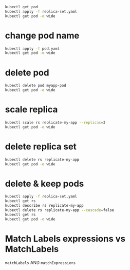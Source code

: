 ```sh
kubectl get pod
kubectl apply -f replica-set.yaml
kubectl get pod -o wide
```
# change pod name
```sh
kubectl apply -f pod.yaml
kubectl get pod -o wide
```

# delete pod
```sh
kubectl delete pod myapp-pod
kubectl get pod -o wide
```
# scale replica
```sh
kubectl scale rs replicate-my-app --replicas=3
kubectl get pod -o wide
```
# delete replica set
```sh
kubectl delete rs replicate-my-app
kubectl get pod -o wide
```
# delete & keep pods
```sh
kubectl apply -f replica-set.yaml
kubectl get rs
kubectl describe rs replicate-my-app
kubectl delete rs replicate-my-app --cascade=false
kubectl get rs
kubectl get pod -o wide
```

# Match Labels expressions vs MatchLabels
`matchLabels` AND `matchExpressions` 

